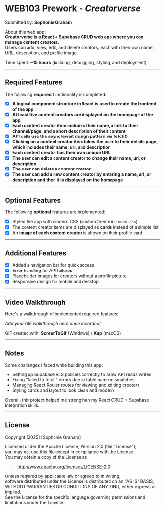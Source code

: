 # WEB103 Prework - *Creatorverse*

Submitted by: **Sophonie Graham**

About this web app:  
**Creatorverse is a React + Supabase CRUD web app where you can manage content creators.**  
Users can add, view, edit, and delete creators, each with their own name, URL, description, and profile image.

Time spent: **~15 hours** (building, debugging, styling, and deployment)

---

## Required Features

The following **required** functionality is completed:

- [x] **A logical component structure in React is used to create the frontend of the app**
- [x] **At least five content creators are displayed on the homepage of the app**
- [x] **Each content creator item includes their name, a link to their channel/page, and a short description of their content**
- [x] **API calls use the async/await design pattern via fetch()**
- [x] **Clicking on a content creator item takes the user to their details page, which includes their name, url, and description**
- [x] **Each content creator has their own unique URL**
- [x] **The user can edit a content creator to change their name, url, or description**
- [x] **The user can delete a content creator**
- [x] **The user can add a new content creator by entering a name, url, or description and then it is displayed on the homepage**

---

## Optional Features

The following **optional** features are implemented:

- [x] Styled the app with modern CSS (custom theme in `index.css`)
- [x] The content creator items are displayed as **cards** instead of a simple list
- [x] An **image of each content creator** is shown on their profile card

---

## Additional Features

- [x] Added a navigation bar for quick access
- [x] Error handling for API failures
- [x] Placeholder images for creators without a profile picture
- [x] Responsive design for mobile and desktop

---

## Video Walkthrough 

Here's a walkthrough of implemented required features:

 *Add your GIF walkthrough here once recorded!*  

<!-- Replace this with whatever GIF tool you used! -->
GIF created with: **ScreenToGif** (Windows) / **Kap** (macOS)

---

## Notes 

Some challenges I faced while building this app:
- Setting up Supabase RLS policies correctly to allow API reads/writes
- Fixing "failed to fetch" errors due to table name mismatches
- Managing React Router routes for viewing and editing creators
- Styling cards and layout to look clean and modern

Overall, this project helped me strengthen my React CRUD + Supabase integration skills.

---

## License 

Copyright [2025] [Sophonie Graham]

Licensed under the Apache License, Version 2.0 (the "License");  
you may not use this file except in compliance with the License.  
You may obtain a copy of the License at:

> http://www.apache.org/licenses/LICENSE-2.0

Unless required by applicable law or agreed to in writing,  
software distributed under the License is distributed on an "AS IS" BASIS,  
WITHOUT WARRANTIES OR CONDITIONS OF ANY KIND, either express or implied.  
See the License for the specific language governing permissions and limitations under the License.
